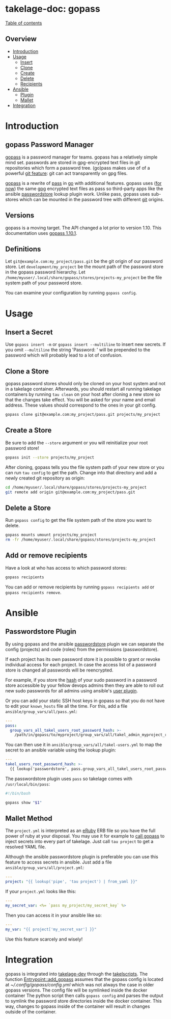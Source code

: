 # takelage-doc: gopass

[Table of contents](../../README.md)

## Overview 

- [Introduction](#introduction)
- [Usage](#usage)
  - [Insert](#insert)
  - [Clone](#clone)
  - [Create](#create)
  - [Delete](#delete)
  - [Recipients](#recipients)
- [Ansible](#ansible)
  - [Plugin](#plugin)
  - [Mallet](#mallet)
- [Integration](#integration)

<a name="introduction"/>

# Introduction

## gopass Password Manager

[gopass](https://github.com/gopasspw/gopass)
is a password manager for teams.
gopass has a relatively simple mind set.
passwords are stored in gpg-encrypted text files 
in git repositories which form a password tree.
(go)pass makes use of of a powerful 
[git feature](https://lists.zx2c4.com/pipermail/password-store/2014-May/000940.html):
git can act transparently on gpg files.

[gopass](https://www.gopass.pw/) 
is a rewrite of 
[pass](https://www.passwordstore.org/) in 
[go](https://golang.org/) with additional features. 
gopass uses 
([for now](https://github.com/gopasspw/gopass/releases/tag/v1.10.0)) 
the same 
[gpg](https://www.gnupg.org/) encrypted text files as pass 
so third-party apps like the ansible 
[passwordstore](https://docs.ansible.com/ansible/latest/plugins/lookup/passwordstore.html)
lookup plugin work. Unlike pass, gopass uses sub-stores
which can be mounted in the password tree with different
[git](https://git-scm.com) origins.

## Versions

gopass is a moving target.
The API changed a lot prior to version 1.10.
This documentation uses 
[gopass 1.10.1](https://github.com/gopasspw/gopass/releases/tag/v1.10.1).

## Definitions

Let `git@example.com:my_project/pass.git`
be the git origin of our password store.
Let `development/my_project` be the mount path of
the password store in the gopass password hierarchy.
Let `/home/myuser/.local/share/gopass/stores/projects-my_project`
be the file system path of your password store.

You can examine your configuration by running `gopass config`.

<a name="usage"/>

# Usage

<a name="insert"/>

## Insert a Secret

Use `gopass insert -m` or `gopass insert --multiline` 
to insert new secrets. If you omit `--multiline` the string
'Password: ' will be prepended to the password
which will probably lead to a lot of confusion. 

<a name="clone"/>

## Clone a Store

gopass password stores should only be cloned 
on your host system and not in a takelage container.
Afterwards, you should restart 
all running takelage containers by running `tau clean`
on your host after cloning a new store so
that the changes take effect.
You will be asked for your name and email address.
These values should correspond to the ones in your git config.

```bash
gopass clone git@example.com:my_project/pass.git projects/my_project
```

<a name="create"/>

## Create a Store

Be sure to add the `--store` argument or you will
reinitialize your root password store! 

```bash
gopass init --store projects/my_project
```

After cloning, gopass tells you the file system path 
of your new store or you can run `tau config`
to get the path.
Change into that directory and 
add a newly created git repository as origin:

```bash
cd /home/myuser/.local/share/gopass/stores/projects-my_project
git remote add origin git@example.com:my_project/pass.git
```

<a name="delete"/>

## Delete a Store

Run `gopass config` to get the file system path 
of the store you want to delete.

```bash
gopass mounts umount projects/my_project
rm -fr /home/myuser/.local/share/gopass/stores/projects-my_project
```

<a name="recipients"/>

## Add or remove recipients

Have a look at who has access to which password stores:

```bash
gopass recipients
```

You can add or remove recipients by running
`gopass recipients add` or `gopass recipients remove`.

<a name="ansible"/>

# Ansible

<a name="plugin"/>

## Passwordstore Plugin

By using gopass and the ansible 
[passwordstore](https://docs.ansible.com/ansible/latest/collections/community/general/passwordstore_lookup.html)
plugin we can separate the config
(projects) and code (roles) from the permissions (passwordstore). 

If each project has its own password store it is possible 
to grant or revoke individual access for each project. 
In case the access list of a password store is changed 
all passwords will be reencrypted. 

For example, if you store the 
[hash](https://docs.ansible.com/ansible/latest/reference_appendices/faq.html#how-do-i-generate-encrypted-passwords-for-the-user-module)
of your sudo password in a password store 
accessible by your fellow devops admins 
then they are able to roll out 
new sudo passwords for all admins using ansible's
[user plugin](https://docs.ansible.com/ansible/latest/collections/ansible/builtin/user_module.html).

Or you can add your static SSH host keys in gopass so that you 
do not have to edit your `known_hosts` file all the time.
For this, add a file `ansible/group_vars/all/pass.yml`:

```yaml
---
pass:
  group_vars_all_takel_users_root_password_hash: >-
    /path/in/gopass/to/myproject/group_vars/all/takel_admin_myproject_root_password_hash
```

You can then use it in `ansible/group_vars/all/takel-users.yml`
to map the secret to an ansible variable using the lookup plugin:

```yaml
---
takel_users_root_password_hash: >-
  {{ lookup('passwordstore', pass.group_vars_all_takel_users_root_password_hash) }}
```

The passwordstore plugin uses `pass` so takelage comes with
`/usr/local/bin/pass`:

```bash
#!/bin/bash

gopass show "$1"
```

<a name="mallet"/>

## Mallet Method

The `project.yml` is interpreted as an 
[eRuby](https://en.wikipedia.org/wiki/ERuby) ERB file
so you have the full power of ruby at your disposal.
You may use it for example to 
[call gopass](https://github.com/geospin-takelage/takelage-cli/blob/master/features/cucumber/features/info/info.project.pass.feature)
to inject secrets into every part of takelage.
Just call `tau project` to get a resolved YAML file.

Although the ansible passwordstore plugin is preferable
you can use this feature to access secrets in ansible.
Just add a file `ansible/group_vars/all/project.yml`:

```yaml
---
project: "{{ lookup('pipe', 'tau project') | from_yaml }}"
```

If your `project.yml` looks like this:

```yaml
---
my_secret_var: <%= `pass my_project/my_secret_key` %>
```

Then you can access it in your ansible like so:

```yaml
---
my_var: "{{ project['my_secret_var'] }}"
```

Use this feature scarcely and wisely!

<a name="integration"/>

# Integration

gopass is integrated into
[takelage-dev](https://github.com/geospin-takelage/takelage-dev)
through the
[takelscripts](https://github.com/geospin-takelage/takelage-dev/tree/master/ansible/roles/takel-takelage/files/takelscripts).
The function
[Entrypoint::add_gopass](https://github.com/geospin-takelage/takelage-dev/blob/48d05bd5ca3c300c45739083685306a5a0e5d462/ansible/roles/takel-takelage/files/takelscripts/entrypoint.py#L150)
assumes that the gopass config is located at 
*~/.config/gopass/config.yml* which was not always
the case in older gopass versions.
The config file will be symlinked inside the docker container
The python script then calls `gopass config` and 
parses the output to symlink the password store directories 
inside the docker container.
This way, changes to gopass inside of the container 
will result in changes outside of the container.
